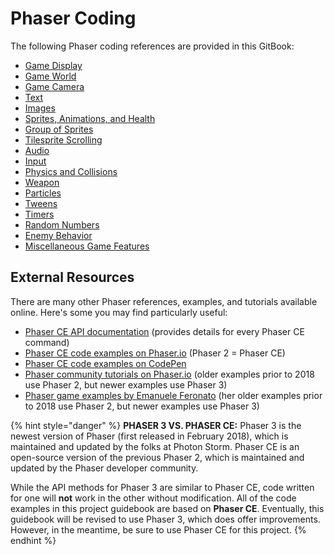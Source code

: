 # Phaser Coding

The following Phaser coding references are provided in this GitBook:

* [Game Display](game-display.md)
* [Game World](game-world.md)
* [Game Camera](game-camera.md)
* [Text](text.md)
* [Images](images.md)
* [Sprites, Animations, and Health](sprites-animations-and-health.md)
* [Group of Sprites](group-of-sprites.md)
* [Tilesprite Scrolling](tilesprite-scrolling.md)
* [Audio](audio.md)
* [Input](input.md)
* [Physics and Collisions](physics-and-collisions.md)
* [Weapon](weapon.md)
* [Particles](particles.md)
* [Tweens](tweens.md)
* [Timers](timers.md)
* [Random Numbers](random-numbers.md)
* [Enemy Behavior](enemy-behavior.md)
* [Miscellaneous Game Features](misc-game-features.md)

## External Resources

There are many other Phaser references, examples, and tutorials available online. Here's some you may find particularly useful:

* [Phaser CE API documentation](https://photonstorm.github.io/phaser-ce/) \(provides details for every Phaser CE command\)
* [Phaser CE code examples on Phaser.io](https://phaser.io/examples/v2) \(Phaser 2 = Phaser CE\)
* [Phaser CE code examples on CodePen](https://codepen.io/collection/AMbZgY/)
* [Phaser community tutorials on Phaser.io](http://phaser.io/news/category/tutorial) \(older examples prior to 2018 use Phaser 2, but newer examples use Phaser 3\)
* [Phaser game examples by Emanuele Feronato](http://www.emanueleferonato.com/category/phaser/) \(her older examples prior to 2018 use Phaser 2, but newer examples use Phaser 3\)

{% hint style="danger" %}
**PHASER 3 VS. PHASER CE:**  Phaser 3 is the newest version of Phaser \(first released in February 2018\), which is maintained and updated by the folks at Photon Storm. Phaser CE is an open-source version of the previous Phaser 2, which is maintained and updated by the Phaser developer community.

While the API methods for Phaser 3 are similar to Phaser CE, code written for one will **not** work in the other without modification. All of the code examples in this project guidebook are based on **Phaser CE**. Eventually, this guidebook will be revised to use Phaser 3, which does offer improvements. However, in the meantime, be sure to use Phaser CE for this project.
{% endhint %}

